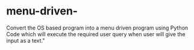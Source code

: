 # menu-driven-
Convert the OS based program into a menu driven program using Python Code which will execute the required user query when user will give the input as a text."
